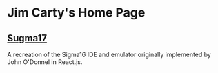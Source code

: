 # Jim Carty's Home Page

## [Sugma17](www.reddit.com)

A recreation of the Sigma16 IDE and emulator originally implemented by John O'Donnel in React.js.
